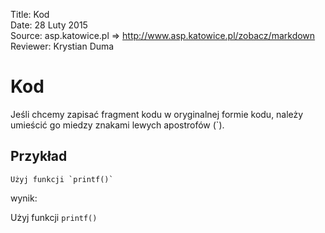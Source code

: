 Title: 		Kod  
Date: 		28 Luty 2015  
Source:     asp.katowice.pl => http://www.asp.katowice.pl/zobacz/markdown  
Reviewer:	Krystian Duma  

# Kod

Jeśli chcemy zapisać fragment kodu w oryginalnej formie kodu, 
należy umieścić go miedzy znakami lewych apostrofów (\`).

## Przykład
```
Użyj funkcji `printf()`
```
wynik:

Użyj funkcji `printf()`